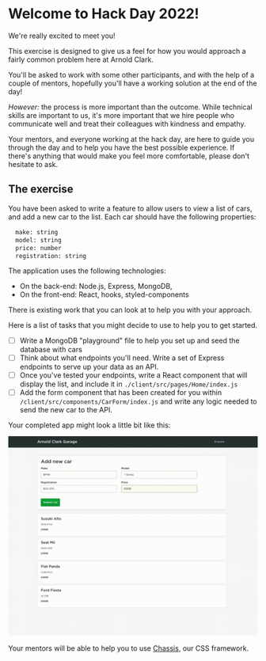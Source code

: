 # Welcome to Hack Day 2022!

We're really excited to meet you! 

This exercise is designed to give us a feel for how you would approach a fairly common problem here at Arnold Clark. 

You'll be asked to work with some other participants, and with the help of a couple of mentors, hopefully you'll have a working solution at the end of the day!

_However:_ the process is more important than the outcome. While technical skills are important to us, it's more important that we hire people who communicate well and treat their colleagues with kindness and empathy. 

Your mentors, and everyone working at the hack day, are here to guide you through the day and to help you have the best possible experience. If there's anything that would make you feel more comfortable, please don't hesitate to ask.

## The exercise

You have been asked to write a feature to allow users to view a list of cars, and add a new car to the list. Each car should have the following properties:

```
  make: string
  model: string
  price: number
  registration: string
```

The application uses the following technologies:

- On the back-end: Node.js, Express, MongoDB,
- On the front-end: React, hooks, styled-components

There is existing work that you can look at to help you with your approach.

Here is a list of tasks that you might decide to use to help you to get started.

- [ ] Write a MongoDB "playground" file to help you set up and seed the database with cars
- [ ] Think about what endpoints you'll need. Write a set of Express endpoints to serve up your data as an API.
- [ ] Once you've tested your endpoints, write a React component that will display the list, and include it in `./client/src/pages/Home/index.js`
- [ ] Add the form component that has been created for you within `/client/src/components/CarForm/index.js` and write any logic needed to send the new car to the API.

Your completed app might look a little bit like this:

![Arnold Clark Garage](/client/src/static/images/garage.gif "Arnold Clark Garage")

Your mentors will be able to help you to use [Chassis](https://arnoldclark.github.io/chassis), our CSS framework.
